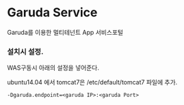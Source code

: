 # Garuda Service
Garuda를 이용한 멀티테넌트 App 서비스포털

### 설치시 설정.

WAS구동시 아래의 설정을 넣어준다.

ubuntu14.04 에서 tomcat7은 /etc/default/tomcat7 파일에 추가.

```
-Dgaruda.endpoint=<garuda IP>:<garuda Port>
```



